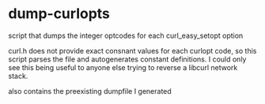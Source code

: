 # dump-curlopts
script that dumps the integer optcodes for each curl_easy_setopt option

curl.h does not provide exact consnant values for each curlopt code, so this script parses the file and autogenerates constant definitions. I could only see this being useful to anyone else trying to reverse a libcurl network stack.

also contains the preexisting dumpfile I generated
